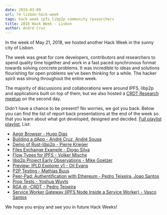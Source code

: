 ```yaml
---
date: 2019-03-09
url: 74-lisbon-hack-week
tags: hack week ipfs libp2p community researchers
title: 2018 Hack Week - Lisbon
author: André Cruz
---
```


In the week of May 21, 2018, we hosted another Hack Week in the sunny city of Lisbon.

The week was great for core developers, contributors and researchers to spend quality time together and work in a fast paced synchronous format towards solving concrete problems. It was incredible to ideas and solutions flourishing for open problems we've been thinking for a while. The hacker spirit was strong throughout the entire week.

The majority of discussions and collaborations were around IPFS, libp2p and applications built on top of them, but we also hosted a [CRDT Research meetup](https://www.youtube.com/playlist?list=PLuhRWgmPaHtTVkko1ZTn-qcGb-n6EqHff) on the second day.

Didn't have a chance to be present? No worries, we got you back. Below you can find the list of report back presentations at the end of the week so that you learn about what got developed, designed and decided. [Full playlist playlist](https://www.youtube.com/playlist?list=PLuhRWgmPaHtR1hDEAKYXtUguNBkg2qceQ), List:

- [Aegir Browser - Hugo Dias](https://youtu.be/SxYx6IiigIc)
- [Building a dApp - André Cruz, André Sousa](https://youtu.be/wKoLS_8pFb0)
- [Demo of Rust-libp2p - Pierre Krieger](https://youtu.be/cMCy7ZfxOtQ)
- [Files Exchange Example - Diogo Silva](https://youtu.be/WartUw3dD5U)
- [Flow Types for IPFS - Volker Mische](https://youtu.be/YPt28cHQwkg)
- [libp2p Project Early Observations - Mike Goelzer](https://youtu.be/WWOZrP-QMXQ)
- [Preview: IPLD Explorer v1 - Oli Evans](https://youtu.be/P9HnZslts6Q)
- [P2P Testing - Mathias Buus](https://youtu.be/rOFHwifVH-I)
- [Peer-Pad: Authentification with Ethereum - Pedro Teixeira, Joao Santos](https://youtu.be/yc10xRifTmQ)
- [Prop Tests - Yoshua Wuyts](https://youtu.be/EPgtvKMF7VQ)
- [RGA @ -CRDT - Pedro Teixeira](https://youtu.be/ON_L_B7OJZM)
- [Service Worker Gateway (IPFS Node Inside a Service Worker) - Vasco Santos](https://youtu.be/yg1yvylXEC0)

We hope you enjoy and see you in future Hack Weeks!
